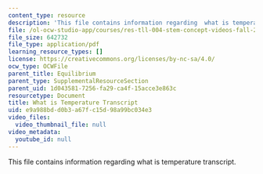 ```yaml
---
content_type: resource
description: 'This file contains information regarding  what is temperature transcript. '
file: /ol-ocw-studio-app/courses/res-tll-004-stem-concept-videos-fall-2013/e9a988bdd0b3a67fc15d98a99bc034e3_MITRES_TLL-004F13_WhatisT.pdf
file_size: 642732
file_type: application/pdf
learning_resource_types: []
license: https://creativecommons.org/licenses/by-nc-sa/4.0/
ocw_type: OCWFile
parent_title: Equilibrium
parent_type: SupplementalResourceSection
parent_uid: 1d043581-7256-fa29-ca4f-15acce3e863c
resourcetype: Document
title: What is Temperature Transcript
uid: e9a988bd-d0b3-a67f-c15d-98a99bc034e3
video_files:
  video_thumbnail_file: null
video_metadata:
  youtube_id: null
---
```

This file contains information regarding  what is temperature transcript. 